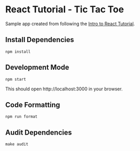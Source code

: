 # React Tutorial - Tic Tac Toe

Sample app created from following the [Intro to React Tutorial][link-to-tutorial].

## Install Dependencies

```shell
npm install
```

## Development Mode

```shell
npm start
```

This should open http://localhost:3000 in your browser.

## Code Formatting

```shell
npm run format
```

## Audit Dependencies

```shell
make audit
```

[link-to-tutorial]: https://reactjs.org/tutorial/tutorial.html
